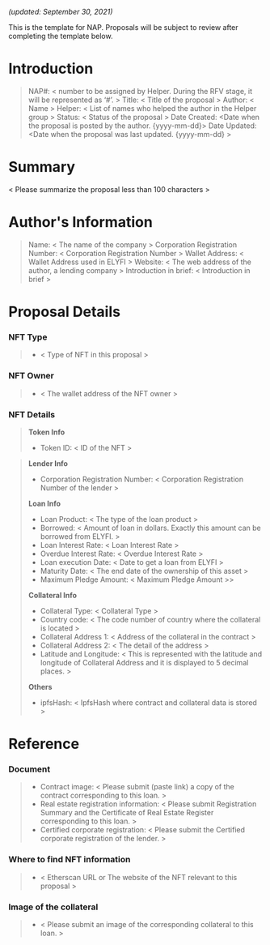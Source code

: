 *(updated: September 30, 2021)*

This is the template for NAP. Proposals will be subject to review after completing the template below.

# Introduction

>NAP#: < number to be assigned by Helper. During the RFV stage, it will be represented as ‘#’. >
>Title: < Title of the proposal >
>Author: < Name >
>Helper: < List of names who helped the author in the Helper group >
>Status: < Status of the proposal >
>Date Created: <Date when the proposal is posted by the author. {yyyy-mm-dd}>
>Date Updated: <Date when the proposal was last updated. {yyyy-mm-dd} >

# Summary
< Please summarize the proposal less than 100 characters >
#
# Author's Information
>Name: < The name of the company >
Corporation Registration Number: < Corporation Registration Number >
Wallet Address: < Wallet Address used in ELYFI >
Website: < The web address of the author, a lending company >
Introduction in brief: < Introduction in brief >

# Proposal Details
### NFT Type 
>- < Type of NFT in this proposal >

### NFT Owner
>- < The wallet address of the NFT owner >

### NFT Details

> **Token Info**
>- Token ID: < ID of the NFT > 


> **Lender Info**
>- Corporation Registration Number: < Corporation Registration Number of the lender >
>
> **Loan Info**
>- Loan Product: < The type of the loan product >
>- Borrowed: < Amount of loan in dollars. Exactly this amount can be borrowed from ELYFI. >
>- Loan Interest Rate: < Loan Interest Rate >
>- Overdue Interest Rate: < Overdue Interest Rate >
>- Loan execution Date: < Date to get a loan from ELYFI >
>- Maturity Date: < The end date of the ownership of this asset >
>- Maximum Pledge Amount: < Maximum Pledge Amount >>
>
> **Collateral Info**
>- Collateral Type: < Collateral Type >
>- Country code: < The code number of country where the collateral is located >
>- Collateral Address 1: < Address of the collateral in the contract >
>- Collateral Address 2: < The detail of the address >
>- Latitude and Longitude: < This is represented with the latitude and longitude of Collateral Address and it is displayed to 5 decimal places. >
>
> **Others**
>- ipfsHash: < IpfsHash where contract and collateral data is stored >

# Reference
### Document
>- Contract image: < Please submit (paste link) a copy of the contract corresponding to this loan. >
>- Real estate registration information: < Please submit Registration Summary and the Certificate of Real Estate Register corresponding to this loan. >
>- Certified corporate registration: < Please submit the Certified corporate registration of the lender. >

### Where to find NFT information 
>- < Etherscan URL or The website of the NFT relevant to this proposal >

### Image of the collateral 
>- < Please submit an image of the corresponding collateral to this loan. >
